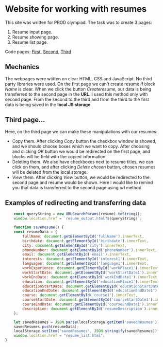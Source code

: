 # Website for working with resumes

This site was written for PROD olympiad. The task was to create 3 pages:
1) Resume input page. 
2) Resume showing page.
3) Resume list page.

Code pages: [First](https://github.com/pluffohman/ResumeFrontend/blob/master/index.html), 
[Second](https://github.com/pluffohman/ResumeFrontend/blob/master/resume_output.html), 
[Third](https://github.com/pluffohman/ResumeFrontend/blob/master/resume_list.html)

## Mechanics
The webpages were wtitten on clear HTML, CSS and JavaScript. No third party libraries were used.
On the first page we can't create resume if block $Name$ is clear. When we click the button $Create resume$, our data is being transferred to the second page in the __URL__.
I used this method only with second page. From the second to the third and from the third to the first data is being saved in the __local JS storage__.

## Third page...

Here, on the third page we can make these manipulations with our resumes:
 - Copy them. After clicking $Copy$ button the checkbox window is showed, and we should choose boxes which we want to copy.
After choosing and clicking $OK$ button we would be redirected on the first page, and blocks will be field with the copied information.
- Deleting them. We also have checkboxes next to resume titles, we can click on them, and after clicking $Delete$ $chosen$ button, chosen resumes will be deleted from the local storage.
- View them. After clicking $View$ button, we would be redirected to the second page and resume would be shown. 
Here I would like to remind you that data is transferred to the second page using $url$ method.

## Examples of redirecting and transferring data

```javascript
    const queryString = new URLSearchParams(resume).toString();
    window.location.href = `resume_output.html?${queryString}`;
```

```javascript
    function saveResume() {
    const resumeData = {
        fullName: document.getElementById('fullName').innerText,
        birthdate: document.getElementById('birthdate').innerText,
        city: document.getElementById('city').innerText,
        phoneNumber: document.getElementById('phoneNumber').innerText,
        email: document.getElementById('email').innerText,
        interests: document.getElementById('interest1').innerText,
        languages: document.getElementById('language1').innerText,
        workExperience: document.getElementById('workPlace1').innerText,
        workStartDate: document.getElementById('workStartDate1').innerText,
        workEndDate: document.getElementById('workEndDate1').innerText,
        education: document.getElementById('educationPlace1').innerText,
        educationStartDate: document.getElementById('educationStartDate1').innerText,
        educationEndDate: document.getElementById('educationEndDate1').innerText,
        course: document.getElementById('course1').innerText,
        courseStartDate: document.getElementById('courseStartDate1').innerText,
        courseEndDate: document.getElementById('courseEndDate1').innerText,
        description: document.getElementById('resumeDescription').innerText
    };

    let savedResumes = JSON.parse(localStorage.getItem('savedResumes')) || [];
    savedResumes.push(resumeData);
    localStorage.setItem('savedResumes', JSON.stringify(savedResumes));
    window.location.href = "resume_list.html";
}
```
